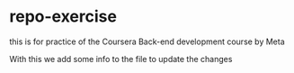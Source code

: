 # repo-exercise

this is for practice of the Coursera Back-end development course by Meta

With this we add some info to the file to update the changes